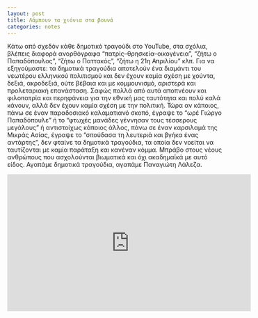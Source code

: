 ```yaml
---
layout: post
title: Λάμπουν τα χιόνια στα βουνά
categories: notes
---
```


Κάτω από σχεδόν κάθε δημοτικό τραγούδι στο YouTube, στα σχόλια, βλέπεις διαφορά ανορθόγραφα “πατρίς–θρησκεία–οικογένεια”, “ζήτω ο Παπαδόπουλος”, “ζήτω ο Παττακός”, “ζήτω η 21η Απριλίου” κλπ. Για να εξηγούμαστε: τα δημοτικά τραγούδια αποτελούν ένα διαμάντι του νεωτέρου ελληνικού πολιτισμού και δεν έχουν καμία σχέση με χούντα, δεξιά, ακροδεξιά, ούτε βέβαια και με κομμουνισμό, αριστερά και προλεταριακή επανάσταση. Σαφώς πολλά από αυτά αποπνέουν και φιλοπατρία και περηφάνεια για την εθνική μας ταυτότητα και πολύ καλά κάνουν, αλλά δεν έχουν καμία σχέση με την πολιτική. Τώρα αν κάποιος, πάνω σε έναν παραδοσιακό καλαματιανό σκοπό, έγραψε το “ωρέ Γιώργο Παπαδόπουλε” ή το “φτωχές μανάδες γέννησαν τους τέσσερους μεγάλους” ή αντιστοίχως κάποιος άλλος, πάνω σε έναν καρσιλαμά της Μικράς Ασίας, έγραψε το “σπούδασα τη λευτεριά και βγήκα ένας αντάρτης”, δεν φταίνε τα δημοτικά τραγούδια, τα οποία δεν νοείται να ταυτίζονται με καμία παράταξη και κανέναν κόμμα. Μπράβο στους νέους ανθρώπους που ασχολούνται βιωματικά και όχι ακαδημαϊκά με αυτό είδος. Αγαπάμε δημοτικά τραγούδια, αγαπάμε Παναγιώτη Λάλεζα.

<div class="youtube-embed-container">
	<iframe width="560" height="315" src="https://www.youtube.com/embed/5u0wfE2DVUA" title="YouTube video player" frameborder="0" allow="accelerometer; autoplay; clipboard-write; encrypted-media; gyroscope; picture-in-picture" allowfullscreen></iframe>
</div>